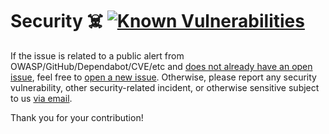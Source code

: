 # Security ☠️ [![Known Vulnerabilities][1]][2]

If the issue is related to a public alert from OWASP/GitHub/Dependabot/CVE/etc
and [does not already have an open issue][3], feel free to [open a new
issue][4]. Otherwise, please report any security vulnerability, other
security-related incident, or otherwise sensitive subject to us [via email][5].

Thank you for your contribution!

[1]: https://snyk.io/test/github/Xunnamius/workflow-playground/badge.svg
[2]: https://snyk.io/test/github/Xunnamius/workflow-playground
[3]: https://github.com/Xunnamius/workflow-playground/issues?q=
[4]: https://github.com/Xunnamius/workflow-playground/issues/new/choose
[5]:
  mailto:security@ergodark.com?subject=ALERT%3A%20SECURITY%20INCIDENT%3A%20%28five%20word%20summary%29
